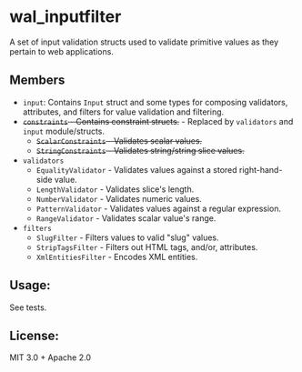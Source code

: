 # wal_inputfilter

A set of input validation structs used to validate primitive values as they pertain to web applications.

## Members

- `input`: Contains `Input` struct and some types for composing validators, attributes, and filters for value validation and filtering.
- ~~`constraints` - Contains constraint structs.~~ - Replaced by `validators` and `input` module/structs.
  - ~~`ScalarConstraints` - Validates scalar values.~~
  - ~~`StringConstraints` - Validates string/string slice values.~~
- `validators`
  - `EqualityValidator` - Validates values against a stored right-hand-side value.
  - `LengthValidator` - Validates slice's length.
  - `NumberValidator` - Validates numeric values.
  - `PatternValidator` - Validates values against a regular expression.
  - `RangeValidator` - Validates scalar value's range.
- `filters`
  - `SlugFilter` - Filters values to valid "slug" values.
  - `StripTagsFilter` - Filters out HTML tags, and/or, attributes.
  - `XmlEntitiesFilter` - Encodes XML entities.

## Usage:

See tests.

## License:

MIT 3.0 + Apache 2.0
